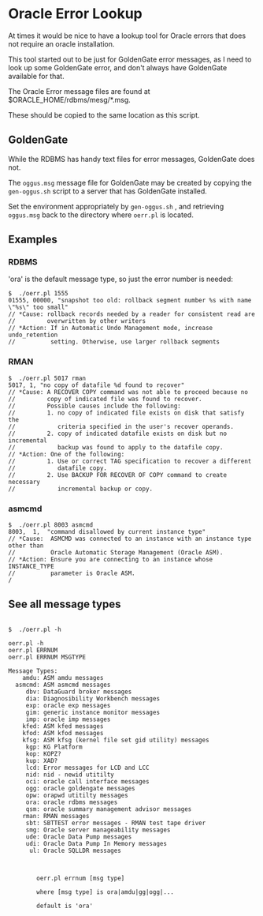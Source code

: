 
Oracle Error Lookup
===================

At times it would be nice to have a lookup tool for Oracle errors that does not require an oracle installation.

This tool started out to be just for GoldenGate error messages, as I need to look up some GoldenGate error, and don't always have GoldenGate available for that.

The Oracle Error message files are found at $ORACLE_HOME/rdbms/mesg/*.msg.

These should be copied to the same location as this script. 

## GoldenGate

While the RDBMS has handy text files for error messages, GoldenGate does not.

The `oggus.msg` message file for GoldenGate may be created by copying the `gen-oggus.sh` script to a server that has GoldenGate installed.

Set the environment appropriately by `gen-oggus.sh` , and retrieving `oggus.msg` back to the directory where `oerr.pl` is located.

## Examples

### RDBMS

'ora' is the default message type, so just the error number is needed:

```text
$  ./oerr.pl 1555
01555, 00000, "snapshot too old: rollback segment number %s with name \"%s\" too small"
// *Cause: rollback records needed by a reader for consistent read are
//         overwritten by other writers
// *Action: If in Automatic Undo Management mode, increase undo_retention
//          setting. Otherwise, use larger rollback segments
```

### RMAN

```text
$  ./oerr.pl 5017 rman
5017, 1, "no copy of datafile %d found to recover"
// *Cause: A RECOVER COPY command was not able to proceed because no
//         copy of indicated file was found to recover.
//         Possible causes include the following:
//         1. no copy of indicated file exists on disk that satisfy the
//            criteria specified in the user's recover operands.
//         2. copy of indicated datafile exists on disk but no incremental
//            backup was found to apply to the datafile copy.
// *Action: One of the following:
//         1. Use or correct TAG specification to recover a different
//            datafile copy.
//         2. Use BACKUP FOR RECOVER OF COPY command to create necessary
//            incremental backup or copy.
```

### asmcmd

```text
$  ./oerr.pl 8003 asmcmd
8003,  1,  "command disallowed by current instance type"
// *Cause:  ASMCMD was connected to an instance with an instance type other than
//          Oracle Automatic Storage Management (Oracle ASM).
// *Action: Ensure you are connecting to an instance whose INSTANCE_TYPE
//          parameter is Oracle ASM.
/
```

## See all message types

```text

$  ./oerr.pl -h

oerr.pl -h
oerr.pl ERRNUM
oerr.pl ERRNUM MSGTYPE

Message Types:
    amdu: ASM amdu messages
  asmcmd: ASM asmcmd messages
     dbv: DataGuard broker messages
     dia: Diagnosibility Workbench messages
     exp: oracle exp messages
     gim: generic instance monitor messages
     imp: oracle imp messages
    kfed: ASM kfed messages
    kfod: ASM kfod messages
    kfsg: ASM kfsg (kernel file set gid utility) messages
     kgp: KG Platform
     kop: KOPZ?
     kup: XAD?
     lcd: Error messages for LCD and LCC
     nid: nid - newid utitilty
     oci: oracle call interface messages
     ogg: oracle goldengate messages
     opw: orapwd utitilty messages
     ora: oracle rdbms messages
     qsm: oracle summary management advisor messages
    rman: RMAN messages
     sbt: SBTTEST error messages - RMAN test tape driver
     smg: Oracle server manageability messages
     ude: Oracle Data Pump messages
     udi: Oracle Data Pump In Memory messages
      ul: Oracle SQLLDR messages



        oerr.pl errnum [msg type]

        where [msg type] is ora|amdu|gg|ogg|...

        default is 'ora'
```



